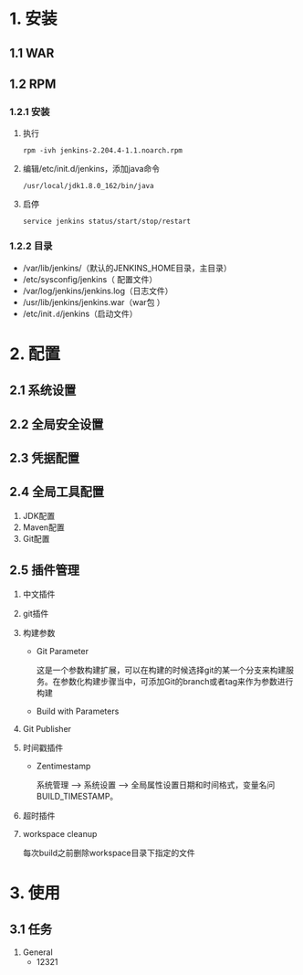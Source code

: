 # 	1. 安装

## 1.1 WAR

## 1.2 RPM

### 1.2.1 安装

1. 执行

   ```shell
   rpm -ivh jenkins-2.204.4-1.1.noarch.rpm
   ```

2. 编辑/etc/init.d/jenkins，添加java命令

   ```shell
   /usr/local/jdk1.8.0_162/bin/java
   ```

3. 启停

   ```shell
   service jenkins status/start/stop/restart
   ```

### 1.2.2 目录

- /var/lib/jenkins/（默认的JENKINS_HOME目录，主目录）
- /etc/sysconfig/jenkins（ 配置文件）
- /var/log/jenkins/jenkins.log（日志文件）
- /usr/lib/jenkins/jenkins.war（war包 ）
- /etc/init``.d``/jenkins（启动文件）

# 2. 配置

## 2.1 系统设置

## 2.2 全局安全设置

## 2.3 凭据配置

## 2.4 全局工具配置

1. JDK配置
2. Maven配置
3. Git配置

## 2.5 插件管理

1. 中文插件

2. git插件

3. 构建参数

   - Git Parameter

     这是一个参数构建扩展，可以在构建的时候选择git的某一个分支来构建服务。在参数化构建步骤当中，可添加Git的branch或者tag来作为参数进行构建

   - Build with Parameters

4. Git Publisher

5. 时间戳插件

   - Zentimestamp

     系统管理 --> 系统设置 --> 全局属性设置日期和时间格式，变量名问BUILD_TIMESTAMP。

6. 超时插件

7. workspace cleanup

   每次build之前删除workspace目录下指定的文件

# 3. 使用

## 3.1 任务

1. General
   - 12321